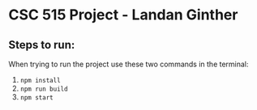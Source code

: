 # CSC 515 Project - Landan Ginther 

## Steps to run: 
When trying to run the project use these two commands in the terminal: 
1. `npm install`
2. `npm run build`
3. `npm start`